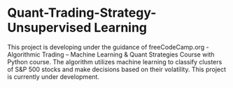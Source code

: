 # Quant-Trading-Strategy-Unsupervised Learning
This project is developing under the guidance of freeCodeCamp.org - Algorithmic Trading – Machine Learning & Quant Strategies Course with Python course.
The algorithm utilizes machine learning to classify clusters of S&P 500 stocks and make decisions based on their volatility.
This project is currently under development.
